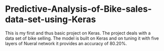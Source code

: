 # Predictive-Analysis-of-Bike-sales-data-set-using-Keras
This is my first and thus basic project on Keras. The project deals with a data set of bike selling. The model is built on Keras and on tuning it with five layers of Nueral network it provides an accuracy of 80.20%.
